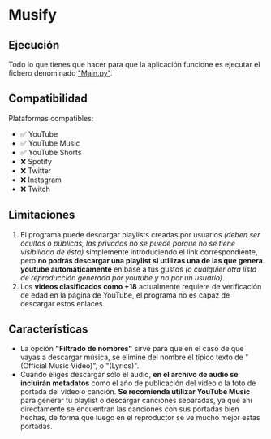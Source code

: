 # Musify

## Ejecución
Todo lo que tienes que hacer para que la aplicación funcione es ejecutar el fichero denominado ["Main.py"](./Main.py).

## Compatibilidad

Plataformas compatibles:

- ✅ YouTube
- ✅ YouTube Music
- ✅ YouTube Shorts
- ❌ Spotify
- ❌ Twitter
- ❌ Instagram
- ❌ Twitch

## Limitaciones

1. El programa puede descargar playlists creadas por usuarios _(deben ser ocultas o públicas, las privadas no se puede porque no se tiene visibilidad de ésta)_ simplemente introduciendo el link correspondiente, pero **no podrás descargar una playlist si utilizas una de las que genera youtube automáticamente** en base a tus gustos _(o cualquier otra lista de reproducción generada por youtube y no por un usuario)_.
2. Los **videos clasificados como +18** actualmente requiere de verificación de edad en la página de YouTube, el programa no es capaz de descargar estos enlaces.

## Características

- La opción **"Filtrado de nombres"** sirve para que en el caso de que vayas a descargar música, se elimine del nombre el típico texto de "(Official Music Video)", o "(Lyrics)".
- Cuando eliges descargar sólo el audio, **en el archivo de audio se incluirán metadatos** como el año de publicación del video o la foto de portada del video o canción. **Se recomienda utilizar YouTube Music** para generar tu playlist o descargar canciones separadas, ya que ahí directamente se encuentran las canciones con sus portadas bien hechas, de forma que luego en el reproductor se ve mucho mejor estas portadas.